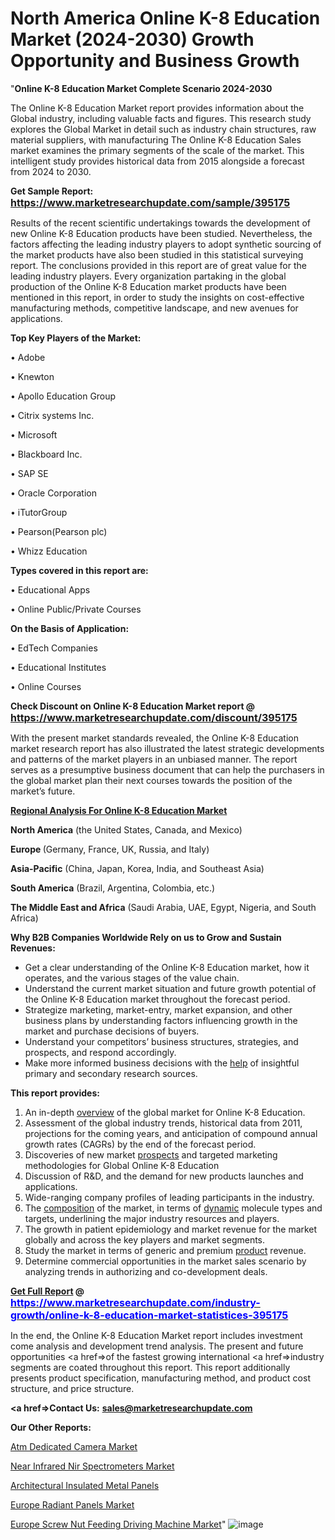 # North America Online K-8 Education Market (2024-2030) Growth Opportunity and Business Growth
"<strong>Online K-8 Education Market Complete Scenario 2024-2030</strong>

The Online K-8 Education Market report provides information about the Global industry, including valuable facts and figures. This research study explores the Global Market in detail such as industry chain structures, raw material suppliers, with manufacturing The Online K-8 Education Sales market examines the primary segments of the scale of the market. This intelligent study provides historical data from 2015 alongside a forecast from 2024 to 2030.

<strong>Get Sample Report: <a href=https://www.marketresearchupdate.com/sample/395175><font size=3 color=#0000ff>https://www.marketresearchupdate.com/sample/395175</font></a></strong>

Results of the recent scientific undertakings towards the development of new Online K-8 Education products have been studied. Nevertheless, the factors affecting the leading industry players to adopt synthetic sourcing of the market products have also been studied in this statistical surveying report. The conclusions provided in this report are of great value for the leading industry players. Every organization partaking in the global production of the Online K-8 Education market products have been mentioned in this report, in order to study the insights on cost-effective manufacturing methods, competitive landscape, and new avenues for applications.

<strong>Top Key Players of the Market:</strong>

• Adobe

• Knewton

• Apollo Education Group

• Citrix systems Inc.

• Microsoft

• Blackboard Inc.

• SAP SE

• Oracle Corporation

• iTutorGroup

• Pearson(Pearson plc)

• Whizz Education

<strong>Types covered in this report are: </strong>

• Educational Apps

• Online Public/Private Courses

<strong>On the Basis of Application:</strong>

• EdTech Companies

• Educational Institutes

• Online Courses

<strong>Check Discount on Online K-8 Education Market report @ <a href=https://www.marketresearchupdate.com/discount/395175><font size=3 color=#0000ff>https://www.marketresearchupdate.com/discount/395175</font></a></strong>

With the present market standards revealed, the Online K-8 Education market research report has also illustrated the latest strategic developments and patterns of the market players in an unbiased manner. The report serves as a presumptive business document that can help the purchasers in the global market plan their next courses towards the position of the market’s future.

<strong><u><b>Regional Analysis For Online K-8 Education Market</b></u></strong>

<strong><b>North America</b></strong> (the United States, Canada, and Mexico)

<strong><b>Europe </b></strong>(Germany, France, UK, Russia, and Italy)

<strong><b>Asia-Pacific</b></strong> (China, Japan, Korea, India, and Southeast Asia)

<strong><b>South America</b></strong> (Brazil, Argentina, Colombia, etc.)

<strong><b>The Middle East and Africa</b></strong> (Saudi Arabia, UAE, Egypt, Nigeria, and South Africa)

<strong>Why B2B Companies Worldwide Rely on us to Grow and Sustain Revenues:</strong>
<ul>
  <li>Get a clear understanding of the Online K-8 Education market, how it operates, and the various stages of the value chain.</li>
  <li>Understand the current market situation and future growth potential of the Online K-8 Education market throughout the forecast period.</li>
  <li>Strategize marketing, market-entry, market expansion, and other business plans by understanding factors influencing growth in the market and purchase decisions of buyers.</li>
  <li>Understand your competitors’ business structures, strategies, and prospects, and respond accordingly.</li>
  <li>Make more informed business decisions with the <a href=ASDF991299>help</a> of insightful primary and secondary research sources.</li>
</ul>
<strong>This report provides:</strong>
<ol>
  <li>An in-depth <a href=>overview</a> of the global market for Online K-8 Education.</li>
  <li>Assessment of the global industry trends, historical data from 2011, projections for the coming years, and anticipation of compound annual growth rates (CAGRs) by the end of the forecast period.</li>
  <li>Discoveries of new market <a href=>prospects</a> and targeted marketing methodologies for Global Online K-8 Education</li>
  <li>Discussion of R&amp;D, and the demand for new products launches and applications.</li>
  <li>Wide-ranging company profiles of leading participants in the industry.</li>
  <li>The <a href=ASDF881288>composition</a> of the market, in terms of <a href=>dynamic</a> molecule types and targets, underlining the major industry resources and players.</li>
  <li>The growth in patient epidemiology and market revenue for the market globally and across the key players and market segments.</li>
  <li>Study the market in terms of generic and premium <a href=>product</a> revenue.</li>
  <li>Determine commercial opportunities in the market sales scenario by analyzing trends in authorizing and co-development deals.</li>
</ol>
<strong><a href=>Get Full Report</a> @ <a href=https://www.marketresearchupdate.com/industry-growth/online-k-8-education-market-statistices-395175><font size=3 color=#0000ff>https://www.marketresearchupdate.com/industry-growth/online-k-8-education-market-statistices-395175</font></a></strong>

In the end, the Online K-8 Education Market report includes investment come analysis and development trend analysis. The present and future opportunities <a href=>of</a> the fastest growing international <a href=>industry</a> segments are coated throughout this report. This report additionally presents product specification, manufacturing method, and product cost structure, and price structure.

<strong><a href=><strong>Contact Us:</strong></a></strong>
<strong>sales@marketresearchupdate.com</strong>

<strong>Our Other Reports:</strong>

<a href=https://www.linkedin.com/pulse/atm-dedicated-camera-market-2024-2029-in-depth-report>Atm Dedicated Camera Market</a>

<a href=https://www.linkedin.com/pulse/near-infrared-nir-spectrometers-market-future-scope-demands>Near Infrared Nir Spectrometers Market</a>

<a href=https://www.linkedin.com/pulse/architectural-insulated-metal-panels>Architectural Insulated Metal Panels</a>

<a href=https://www.linkedin.com/pulse/europe-radiant-panels-market-2024-thriving-tremendous>Europe Radiant Panels Market</a>

<a href=https://www.linkedin.com/pulse/europe-screw-nut-feeding-driving-machine-market>Europe Screw Nut Feeding Driving Machine Market</a>"
![image](https://github.com/johnrobertjr/Market-Research-Update/assets/154120476/3a295d3f-f4e2-4b4a-8903-7318adb278a5)
